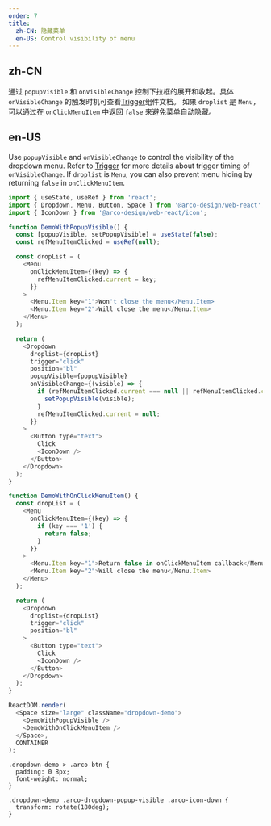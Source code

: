 ```yaml
---
order: 7
title:
  zh-CN: 隐藏菜单
  en-US: Control visibility of menu
---
```


## zh-CN

通过 `popupVisible` 和 `onVisibleChange` 控制下拉框的展开和收起。具体 `onVisibleChange` 的触发时机可查看[Trigger](/react/components/trigger#受控用法)组件文档。
如果 `droplist` 是 `Menu`，可以通过在 `onClickMenuItem` 中返回 `false` 来避免菜单自动隐藏。

## en-US

Use `popupVisible` and `onVisibleChange` to control the visibility of the dropdown menu. Refer to [Trigger](/react/components/trigger#Controlled) for more details about trigger timing of `onVisibleChange`.
If `droplist` is `Menu`, you can also prevent menu hiding by returning `false` in `onClickMenuItem`.

```js
import { useState, useRef } from 'react';
import { Dropdown, Menu, Button, Space } from '@arco-design/web-react';
import { IconDown } from '@arco-design/web-react/icon';

function DemoWithPopupVisible() {
  const [popupVisible, setPopupVisible] = useState(false);
  const refMenuItemClicked = useRef(null);

  const dropList = (
    <Menu
      onClickMenuItem={(key) => {
        refMenuItemClicked.current = key;
      }}
    >
      <Menu.Item key="1">Won't close the menu</Menu.Item>
      <Menu.Item key="2">Will close the menu</Menu.Item>
    </Menu>
  );

  return (
    <Dropdown
      droplist={dropList}
      trigger="click"
      position="bl"
      popupVisible={popupVisible}
      onVisibleChange={(visible) => {
        if (refMenuItemClicked.current === null || refMenuItemClicked.current === '2') {
          setPopupVisible(visible);
        }
        refMenuItemClicked.current = null;
      }}
    >
      <Button type="text">
        Click
        <IconDown />
      </Button>
    </Dropdown>
  );
}

function DemoWithOnClickMenuItem() {
  const dropList = (
    <Menu
      onClickMenuItem={(key) => {
        if (key === '1') {
          return false;
        }
      }}
    >
      <Menu.Item key="1">Return false in onClickMenuItem callback</Menu.Item>
      <Menu.Item key="2">Will close the menu</Menu.Item>
    </Menu>
  );

  return (
    <Dropdown
      droplist={dropList}
      trigger="click"
      position="bl"
    >
      <Button type="text">
        Click
        <IconDown />
      </Button>
    </Dropdown>
  );
}

ReactDOM.render(
  <Space size="large" className="dropdown-demo">
    <DemoWithPopupVisible />
    <DemoWithOnClickMenuItem />
  </Space>,
  CONTAINER
);
```

```css:silent
.dropdown-demo > .arco-btn {
  padding: 0 8px;
  font-weight: normal;
}

.dropdown-demo .arco-dropdown-popup-visible .arco-icon-down {
  transform: rotate(180deg);
}
```
